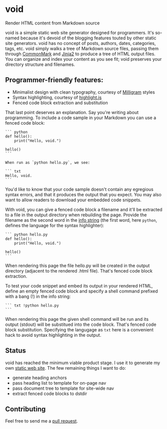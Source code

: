 # void
Render HTML content from Markdown source

void is a simple static web site generator designed for programmers. It's
so-named because it's devoid of the blogging features touted by other static
site generators. void has no concept of posts, authors, dates, categories,
tags, etc. void simply walks a tree of Markdown source files, passing them
through [CommonMark][] and [Jinja2][] to produce a tree of HTML output files.
You can organize and index your content as you see fit; void preserves your
directory structure and filenames.

## Programmer-friendly features:

  * Minimalist design with clean typography, courtesy of [Milligram][] styles
  * Syntax highlighting, courtesy of [highlight.js]
  * Fenced code block extraction and substitution

That last point deserves an explanation. Say you're writing about programming.
To include a code sample in your Markdown you can use a fenced code block:

    ``` python
	def hello():
	    print("Hello, void.")

	hello()
	```

	When run as `python hello.py`, we see:

	``` txt
	Hello, void.
	```

You'd like to know that your code sample doesn't contain any egregious syntax
errors, and that it produces the output that you expect. You may also want to
allow readers to download your embedded code snippets.

With void, you can give a fenced code block a filename and it'll be extracted
to a file in the output directory when rebuilding the page. Provide the
filename as the second word in the [info string][] (the first word, here
`python`, defines the language for the syntax highlighter):

	``` python hello.py
	def hello():
		print("Hello, void.")

	hello()
	```

When rendering this page the file hello.py will be created in the output
directory (adjacent to the rendered .html file). That's fenced code block
extraction.

To test your code snippet and embed its output in your rendered HTML, define
an empty fenced code block and specify a shell command prefixed with a bang
(!) in the info string:

	``` txt !python hello.py
	```

When rendering this page the given shell command will be run and its output
(stdout) will be substitued into the code block. That's fenced code block
substitution. Specifying the langugage as `txt` here is a convenient hack to
avoid syntax highlighting in the output.

## Status

void has reached the minimum viable product stage. I use it to generate my own
[static web site](http://daemons.net). The few remaining things I want to do:

  * generate heading anchors
  * pass heading list to template for on-page nav
  * pass document tree to template for site-wide nav
  * extract fenced code blocks to dstdir

## Contributing

Feel free to send me a [pull request][].


[CommonMark]: http://commonmark.org/
[Jinja2]: http://jinja.pocoo.org/
[Milligram]: https://milligram.github.io/
[highlight.js]: https://highlightjs.org/
[info string]: http://spec.commonmark.org/0.27/#info-string
[pull request]: https://github.com/claymation/void/pull/new/master
